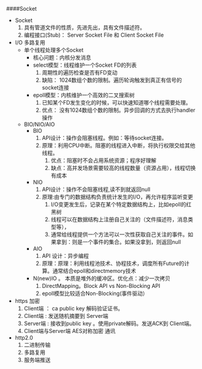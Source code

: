 ####Socket
+ Socket
  1. 具有管道文件的性质，先进先出，具有文件描述符。
  2. 编程接口(Stub)： Server Socket File 和 Client Socket File
+ I/O 多路复用
  + 单个线程处理多个Socket 
     + 核心问题：内核分发消息
     + select模型：线程维护一个Socket FD的列表
        1. 周期性的遍历检查是否有FD变动
        2. 缺陷： 1024数组个数的限制。遍历轮询触发到真正有信号的socket连接 
     + epoll模型：内核维护一个高效的二叉搜索树
        1. 已知某个FD发生变化的时候，可以快速知道哪个线程需要处理。
        2. 优点： 没有1024数组个数的限制。异步回调的方式去执行handler操作
  + BIO/NIO/AIO
     + BIO
        1. API设计：操作会阻塞线程。例如：等待socket连接。
        2. 原理：利用CPU中断。阻塞的线程进入中断，将执行权限交给其他线程。
            1. 优点：阻塞时不会占用系统资源；程序好理解
            2. 缺点：高并发场景需要较高的线程数量（资源占用），线程切换有成本
     + NIO 
        1. API设计：操作不会阻塞线程,读不到就返回null
        2. 原理:由专门的数据结构负责统计发生的I/O，再允许程序监听变更
            1. I/O变更发生后，记录在某个特定数据结构上，比如epoll的红黑树
            2. 线程可以在数据结构上注册自己关注的（文件描述符，消息类型等），
            3. 通常给线程提供一个方法可以一次性获取自己关注的事件。如果拿到：则是一个事件的集合。如果没拿到，则返回null
     + AIO 
        1. API 设计：异步编程
        2. 原理：原理：利用线程池技术、协程技术，调度所有Future的计算。通常结合epoll和directmemory技术   
     + N(new)IO 。 本质是堆外的缓冲区。优化点：减少一次拷贝
        1. DirectMapping。Block API vs Non-Blocking API
        2. epoll模型比较适合Non-Blocking(事件驱动）
+ https 加密 
  1. Client端 ： ca public key 解码验证证书。
  2. Client端 : 发送随机摘要到 Server端
  3. Server端 : 接收到public key 。使用private解码。发送ACK到 Client端。
  4. Client端与Server端 AES对称加密 通讯
+ http2.0 
  1. 二进制传输
  2. 多路复用
  3. 服务端推送  
          
    